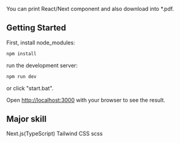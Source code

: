 You can print React/Next component and also download into *.pdf.

## Getting Started
First, install node_modules:
```bash
npm install
```
run the development server:
```bash
npm run dev
```
or click "start.bat".

Open [http://localhost:3000](http://localhost:3000) with your browser to see the result.

## Major skill
  Next.js(TypeScript)
  Tailwind CSS
  scss
